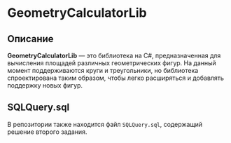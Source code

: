 # GeometryCalculatorLib

## Описание

**GeometryCalculatorLib** — это библиотека на C#, предназначенная для вычисления площадей различных геометрических фигур. На данный момент поддерживаются круги и треугольники, но библиотека спроектирована таким образом, чтобы легко расширяться и добавлять поддержку новых фигур.

## SQLQuery.sql

В репозитории также находится файл `SQLQuery.sql`, содержащий решение второго задания.
